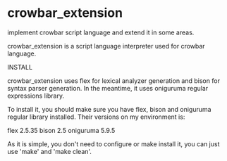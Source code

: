 crowbar_extension
=================

implement crowbar script language and extend it in some areas.

crowbar_extension is a script language interpreter used for crowbar language.


INSTALL

crowbar_extension uses flex for lexical analyzer generation and bison for syntax 
parser generation. In the meantime, it uses oniguruma regular expressions library.

To install it, you should make sure you have flex, bison and oniguruma regular library
installed. Their versions on my environment is:

flex 2.5.35
bison 2.5
oniguruma 5.9.5

As it is simple, you don't need to configure or make install it, you can just use
'make' and 'make clean'.

